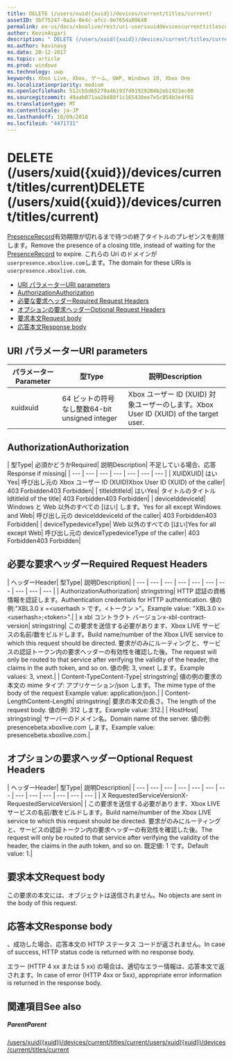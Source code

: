 ```yaml
---
title: DELETE (/users/xuid({xuid})/devices/current/titles/current)
assetID: 3bf75247-0a2a-0e4c-afcc-9e7654a89648
permalink: en-us/docs/xboxlive/rest/uri-usersxuiddevicescurrenttitlescurrentdelete.html
author: KevinAsgari
description: " DELETE (/users/xuid({xuid})/devices/current/titles/current)"
ms.author: kevinasg
ms.date: 20-12-2017
ms.topic: article
ms.prod: windows
ms.technology: uwp
keywords: Xbox Live, Xbox, ゲーム, UWP, Windows 10, Xbox One
ms.localizationpriority: medium
ms.openlocfilehash: 512cb5d65279a461937d91929284b2eb1921ec00
ms.sourcegitcommit: 49aab071aa2bd88f1c165438ee7e5c854b3e4f61
ms.translationtype: MT
ms.contentlocale: ja-JP
ms.lasthandoff: 10/09/2018
ms.locfileid: "4471731"
---
```

# <a name="delete-usersxuidxuiddevicescurrenttitlescurrent"></a><span data-ttu-id="64c51-104">DELETE (/users/xuid({xuid})/devices/current/titles/current)</span><span class="sxs-lookup"><span data-stu-id="64c51-104">DELETE (/users/xuid({xuid})/devices/current/titles/current)</span></span>
<span data-ttu-id="64c51-105">[PresenceRecord](../../json/json-presencerecord.md)有効期限が切れるまで待つの終了タイトルのプレゼンスを削除します。</span><span class="sxs-lookup"><span data-stu-id="64c51-105">Remove the presence of a closing title, instead of waiting for the [PresenceRecord](../../json/json-presencerecord.md) to expire.</span></span> <span data-ttu-id="64c51-106">これらの Uri のドメインが`userpresence.xboxlive.com`します。</span><span class="sxs-lookup"><span data-stu-id="64c51-106">The domain for these URIs is `userpresence.xboxlive.com`.</span></span>
 
  * [<span data-ttu-id="64c51-107">URI パラメーター</span><span class="sxs-lookup"><span data-stu-id="64c51-107">URI parameters</span></span>](#ID4EZ)
  * [<span data-ttu-id="64c51-108">Authorization</span><span class="sxs-lookup"><span data-stu-id="64c51-108">Authorization</span></span>](#ID4EEB)
  * [<span data-ttu-id="64c51-109">必要な要求ヘッダー</span><span class="sxs-lookup"><span data-stu-id="64c51-109">Required Request Headers</span></span>](#ID4ERD)
  * [<span data-ttu-id="64c51-110">オプションの要求ヘッダー</span><span class="sxs-lookup"><span data-stu-id="64c51-110">Optional Request Headers</span></span>](#ID4EVF)
  * [<span data-ttu-id="64c51-111">要求本文</span><span class="sxs-lookup"><span data-stu-id="64c51-111">Request body</span></span>](#ID4EVG)
  * [<span data-ttu-id="64c51-112">応答本文</span><span class="sxs-lookup"><span data-stu-id="64c51-112">Response body</span></span>](#ID4EAH)
 
<a id="ID4EZ"></a>

 
## <a name="uri-parameters"></a><span data-ttu-id="64c51-113">URI パラメーター</span><span class="sxs-lookup"><span data-stu-id="64c51-113">URI parameters</span></span>
 
| <span data-ttu-id="64c51-114">パラメーター</span><span class="sxs-lookup"><span data-stu-id="64c51-114">Parameter</span></span>| <span data-ttu-id="64c51-115">型</span><span class="sxs-lookup"><span data-stu-id="64c51-115">Type</span></span>| <span data-ttu-id="64c51-116">説明</span><span class="sxs-lookup"><span data-stu-id="64c51-116">Description</span></span>| 
| --- | --- | --- | 
| <span data-ttu-id="64c51-117">xuid</span><span class="sxs-lookup"><span data-stu-id="64c51-117">xuid</span></span>| <span data-ttu-id="64c51-118">64 ビットの符号なし整数</span><span class="sxs-lookup"><span data-stu-id="64c51-118">64-bit unsigned integer</span></span>| <span data-ttu-id="64c51-119">Xbox ユーザー ID (XUID) 対象ユーザーのします。</span><span class="sxs-lookup"><span data-stu-id="64c51-119">Xbox User ID (XUID) of the target user.</span></span>| 
  
<a id="ID4EEB"></a>

 
## <a name="authorization"></a><span data-ttu-id="64c51-120">Authorization</span><span class="sxs-lookup"><span data-stu-id="64c51-120">Authorization</span></span>
 
| <span data-ttu-id="64c51-121">型</span><span class="sxs-lookup"><span data-stu-id="64c51-121">Type</span></span>| <span data-ttu-id="64c51-122">必須かどうか</span><span class="sxs-lookup"><span data-stu-id="64c51-122">Required</span></span>| <span data-ttu-id="64c51-123">説明</span><span class="sxs-lookup"><span data-stu-id="64c51-123">Description</span></span>| <span data-ttu-id="64c51-124">不足している場合、応答</span><span class="sxs-lookup"><span data-stu-id="64c51-124">Response if missing</span></span>| 
| --- | --- | --- | --- | --- | --- | --- | 
| <span data-ttu-id="64c51-125">XUID</span><span class="sxs-lookup"><span data-stu-id="64c51-125">XUID</span></span>| <span data-ttu-id="64c51-126">はい</span><span class="sxs-lookup"><span data-stu-id="64c51-126">Yes</span></span>| <span data-ttu-id="64c51-127">呼び出し元の Xbox ユーザー ID (XUID)</span><span class="sxs-lookup"><span data-stu-id="64c51-127">Xbox User ID (XUID) of the caller</span></span>| <span data-ttu-id="64c51-128">403 Forbidden</span><span class="sxs-lookup"><span data-stu-id="64c51-128">403 Forbidden</span></span>| 
| <span data-ttu-id="64c51-129">titleId</span><span class="sxs-lookup"><span data-stu-id="64c51-129">titleId</span></span>| <span data-ttu-id="64c51-130">はい</span><span class="sxs-lookup"><span data-stu-id="64c51-130">Yes</span></span>| <span data-ttu-id="64c51-131">タイトルのタイトル Id</span><span class="sxs-lookup"><span data-stu-id="64c51-131">titleId of the title</span></span>| <span data-ttu-id="64c51-132">403 Forbidden</span><span class="sxs-lookup"><span data-stu-id="64c51-132">403 Forbidden</span></span>| 
| <span data-ttu-id="64c51-133">deviceId</span><span class="sxs-lookup"><span data-stu-id="64c51-133">deviceId</span></span>| <span data-ttu-id="64c51-134">Windows と Web 以外のすべての [はい] します。</span><span class="sxs-lookup"><span data-stu-id="64c51-134">Yes for all except Windows and Web</span></span>| <span data-ttu-id="64c51-135">呼び出し元の deviceId</span><span class="sxs-lookup"><span data-stu-id="64c51-135">deviceId of the caller</span></span>| <span data-ttu-id="64c51-136">403 Forbidden</span><span class="sxs-lookup"><span data-stu-id="64c51-136">403 Forbidden</span></span>| 
| <span data-ttu-id="64c51-137">deviceType</span><span class="sxs-lookup"><span data-stu-id="64c51-137">deviceType</span></span>| <span data-ttu-id="64c51-138">Web 以外のすべての [はい]</span><span class="sxs-lookup"><span data-stu-id="64c51-138">Yes for all except Web</span></span>| <span data-ttu-id="64c51-139">呼び出し元の deviceType</span><span class="sxs-lookup"><span data-stu-id="64c51-139">deviceType of the caller</span></span>| <span data-ttu-id="64c51-140">403 Forbidden</span><span class="sxs-lookup"><span data-stu-id="64c51-140">403 Forbidden</span></span>| 
  
<a id="ID4ERD"></a>

 
## <a name="required-request-headers"></a><span data-ttu-id="64c51-141">必要な要求ヘッダー</span><span class="sxs-lookup"><span data-stu-id="64c51-141">Required Request Headers</span></span>
 
| <span data-ttu-id="64c51-142">ヘッダー</span><span class="sxs-lookup"><span data-stu-id="64c51-142">Header</span></span>| <span data-ttu-id="64c51-143">型</span><span class="sxs-lookup"><span data-stu-id="64c51-143">Type</span></span>| <span data-ttu-id="64c51-144">説明</span><span class="sxs-lookup"><span data-stu-id="64c51-144">Description</span></span>| 
| --- | --- | --- | --- | --- | --- | --- | --- | --- | --- | 
| <span data-ttu-id="64c51-145">Authorization</span><span class="sxs-lookup"><span data-stu-id="64c51-145">Authorization</span></span>| <span data-ttu-id="64c51-146">string</span><span class="sxs-lookup"><span data-stu-id="64c51-146">string</span></span>| <span data-ttu-id="64c51-147">HTTP 認証の資格情報を認証します。</span><span class="sxs-lookup"><span data-stu-id="64c51-147">Authentication credentials for HTTP authentication.</span></span> <span data-ttu-id="64c51-148">値の例:"XBL3.0 x =&lt;userhash > です。&lt;トークン >"。</span><span class="sxs-lookup"><span data-stu-id="64c51-148">Example value: "XBL3.0 x=&lt;userhash>;&lt;token>".</span></span>| 
| <span data-ttu-id="64c51-149">x xbl コントラクト バージョン</span><span class="sxs-lookup"><span data-stu-id="64c51-149">x-xbl-contract-version</span></span>| <span data-ttu-id="64c51-150">string</span><span class="sxs-lookup"><span data-stu-id="64c51-150">string</span></span>| <span data-ttu-id="64c51-151">この要求を送信する必要があります、Xbox LIVE サービスの名前/数をビルドします。</span><span class="sxs-lookup"><span data-stu-id="64c51-151">Build name/number of the Xbox LIVE service to which this request should be directed.</span></span> <span data-ttu-id="64c51-152">要求がのみにルーティングと、サービスの認証トークン内の要求ヘッダーの有効性を確認した後。</span><span class="sxs-lookup"><span data-stu-id="64c51-152">The request will only be routed to that service after verifying the validity of the header, the claims in the auth token, and so on.</span></span> <span data-ttu-id="64c51-153">値の例: 3, vnext します。</span><span class="sxs-lookup"><span data-stu-id="64c51-153">Example values: 3, vnext.</span></span>| 
| <span data-ttu-id="64c51-154">Content-Type</span><span class="sxs-lookup"><span data-stu-id="64c51-154">Content-Type</span></span>| <span data-ttu-id="64c51-155">string</span><span class="sxs-lookup"><span data-stu-id="64c51-155">string</span></span>| <span data-ttu-id="64c51-156">値の例の要求の本文の mime タイプ: アプリケーション/json します。</span><span class="sxs-lookup"><span data-stu-id="64c51-156">The mime type of the body of the request Example value: application/json.</span></span>| 
| <span data-ttu-id="64c51-157">Content-Length</span><span class="sxs-lookup"><span data-stu-id="64c51-157">Content-Length</span></span>| <span data-ttu-id="64c51-158">string</span><span class="sxs-lookup"><span data-stu-id="64c51-158">string</span></span>| <span data-ttu-id="64c51-159">要求の本文の長さ。</span><span class="sxs-lookup"><span data-stu-id="64c51-159">The length of the request body.</span></span> <span data-ttu-id="64c51-160">値の例: 312 します。</span><span class="sxs-lookup"><span data-stu-id="64c51-160">Example value: 312.</span></span>| 
| <span data-ttu-id="64c51-161">Host</span><span class="sxs-lookup"><span data-stu-id="64c51-161">Host</span></span>| <span data-ttu-id="64c51-162">string</span><span class="sxs-lookup"><span data-stu-id="64c51-162">string</span></span>| <span data-ttu-id="64c51-163">サーバーのドメイン名。</span><span class="sxs-lookup"><span data-stu-id="64c51-163">Domain name of the server.</span></span> <span data-ttu-id="64c51-164">値の例: presencebeta.xboxlive.com します。</span><span class="sxs-lookup"><span data-stu-id="64c51-164">Example value: presencebeta.xboxlive.com.</span></span>| 
  
<a id="ID4EVF"></a>

 
## <a name="optional-request-headers"></a><span data-ttu-id="64c51-165">オプションの要求ヘッダー</span><span class="sxs-lookup"><span data-stu-id="64c51-165">Optional Request Headers</span></span>
 
| <span data-ttu-id="64c51-166">ヘッダー</span><span class="sxs-lookup"><span data-stu-id="64c51-166">Header</span></span>| <span data-ttu-id="64c51-167">型</span><span class="sxs-lookup"><span data-stu-id="64c51-167">Type</span></span>| <span data-ttu-id="64c51-168">説明</span><span class="sxs-lookup"><span data-stu-id="64c51-168">Description</span></span>| 
| --- | --- | --- | --- | --- | --- | --- | --- | --- | --- | --- | --- | --- | 
| <span data-ttu-id="64c51-169">X RequestedServiceVersion</span><span class="sxs-lookup"><span data-stu-id="64c51-169">X-RequestedServiceVersion</span></span>|  | <span data-ttu-id="64c51-170">この要求を送信する必要があります、Xbox LIVE サービスの名前/数をビルドします。</span><span class="sxs-lookup"><span data-stu-id="64c51-170">Build name/number of the Xbox LIVE service to which this request should be directed.</span></span> <span data-ttu-id="64c51-171">要求がのみにルーティングと、サービスの認証トークン内の要求ヘッダーの有効性を確認した後。</span><span class="sxs-lookup"><span data-stu-id="64c51-171">The request will only be routed to that service after verifying the validity of the header, the claims in the auth token, and so on.</span></span> <span data-ttu-id="64c51-172">既定値: 1 です。</span><span class="sxs-lookup"><span data-stu-id="64c51-172">Default value: 1.</span></span>| 
  
<a id="ID4EVG"></a>

 
## <a name="request-body"></a><span data-ttu-id="64c51-173">要求本文</span><span class="sxs-lookup"><span data-stu-id="64c51-173">Request body</span></span>
 
<span data-ttu-id="64c51-174">この要求の本文には、オブジェクトは送信されません。</span><span class="sxs-lookup"><span data-stu-id="64c51-174">No objects are sent in the body of this request.</span></span>
  
<a id="ID4EAH"></a>

 
## <a name="response-body"></a><span data-ttu-id="64c51-175">応答本文</span><span class="sxs-lookup"><span data-stu-id="64c51-175">Response body</span></span>
 
<span data-ttu-id="64c51-176">、成功した場合、応答本文の HTTP ステータス コードが返されません。</span><span class="sxs-lookup"><span data-stu-id="64c51-176">In case of success, HTTP status code is returned with no response body.</span></span>
 
<span data-ttu-id="64c51-177">エラー (HTTP 4 xx または 5 xx) の場合は、適切なエラー情報は、応答本文で返されます。</span><span class="sxs-lookup"><span data-stu-id="64c51-177">In case of error (HTTP 4xx or 5xx), appropriate error information is returned in the response body.</span></span>
  
<a id="ID4ELH"></a>

 
## <a name="see-also"></a><span data-ttu-id="64c51-178">関連項目</span><span class="sxs-lookup"><span data-stu-id="64c51-178">See also</span></span>
 
<a id="ID4ENH"></a>

 
##### <a name="parent"></a><span data-ttu-id="64c51-179">Parent</span><span class="sxs-lookup"><span data-stu-id="64c51-179">Parent</span></span> 

[<span data-ttu-id="64c51-180">/users/xuid({xuid})/devices/current/titles/current</span><span class="sxs-lookup"><span data-stu-id="64c51-180">/users/xuid({xuid})/devices/current/titles/current</span></span>](uri-usersxuiddevicescurrenttitlescurrent.md)

   